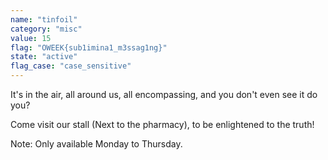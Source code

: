 ```yaml
---
name: "tinfoil"
category: "misc"
value: 15
flag: "OWEEK{sub1imina1_m3ssag1ng}"
state: "active"
flag_case: "case_sensitive"
---
```


It's in the air, all around us, all encompassing, and you don't even see it do you?

Come visit our stall (Next to the pharmacy), to be enlightened to the truth!

Note: Only available Monday to Thursday.
